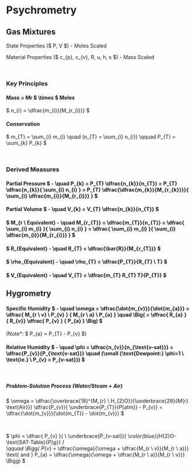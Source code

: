 # Psychrometry

## Gas Mixtures

State Properties ($ P, V $) - Moles Scaled

Material Properties ($ c_{p}, c_{v}, R, u, h, s $) - Mass Scaled

</br>

### Key Principles

#### Mass = Mr $ \times $ Moles
$ n_{i} = \dfrac{m_{i}}{M_{r_{i}}} $
#### Conservation
$ m_{T} = \sum_{i} m_{i} \quad (n_{T} = \sum_{i} n_{i}) \qquad P_{T} = \sum_{k} P_{k} $ 

</br>

### Derived Measures

#### Partial Pressure $ - \quad P_{k} = P_{T} \dfrac{n_{k}}{n_{T}} = P_{T} \dfrac{n_{k}}{ \sum_{i} n_{i} } = P_{T} \dfrac{\dfrac{m_{k}}{M_{r_{k}}}}{ \sum_{i} \dfrac{m_{i}}{M_{r_{i}}} } $

#### Partial Volume $ - \quad V_{k} = V_{T} \dfrac{n_{k}}{n_{T}} $

#### $ M_{r \ Equivalent} - \quad M_{r_{T}} = \dfrac{m_{T}}{n_{T}} = \dfrac{ \sum_{i} m_{i} }{ \sum_{i} n_{i} } = \dfrac{ \sum_{i} m_{i} }{ \sum_{i} \dfrac{m_{i}}{M_{r_{i}}} } $

#### $ R_{Equivalent} - \quad R_{T} = \dfrac{\bar{R}}{M_{r_{T}}} $ 

#### $ \rho_{Equivalent} - \quad \rho_{T} = \dfrac{P_{T}}{R_{T} \ T} $

#### $ V_{Equivalent} - \quad V_{T} = \dfrac{m_{T} R_{T} T}{P_{T}} $ 


## Hygrometry

#### Specific Humidity $ - \quad \omega = \dfrac{\dot{m_{v}}}{\dot{m_{a}}} = \dfrac{ M_{r \ v} \ P_{v} } { M_{r \ a} \ P_{a} } \quad \Big( = \dfrac{ R_{a} } { R_{v}} \dfrac{ P_{v} } { P_{a} } \Big) $
(Note*: $ P_{a} = P_{T} - P_{v} $)

#### Relative Humidity $ - \quad \phi = \dfrac{n_{v}}{n_{\text{v-sat}}} = \dfrac{P_{v}}{P_{\text{v-sat}}} \quad (\small {\text{Dewpoint:} \phi=1 \ \text{ie.} \ P_{v} = P_{v-sat}}) $

</br>

##### Problem-Solution Process (Water/Steam + Air)
$ \omega = \dfrac{\overbrace{18}^{M_{r} \ H_{2}O}}{\underbrace{29}_{M_{r} \text{Air}}} \dfrac{P_{v}}{ \underbrace{P_{T}}_{P_{atm}} - P_{v}} = \dfrac{\dot{m_{v}}}{\dot{m_{T}} - \dot{m_{v}}} $

</br>

$ \phi = \dfrac{ P_{v} }{
\\
\underbrace{P_{v-sat}}_{ \color{blue}{H_{2}O-\text{SAT-Table}_{P}[g](T)}}
}  
\qquad \Bigg(
P_{v} = \dfrac{\omega}{\omega + \dfrac{M_{r \ v}}{M_{r \ a}}} \text{ and } P_{a} = \dfrac{\omega}{\omega + \dfrac{M_{r \ a}}{M_{r \ v}}} \Bigg)
 $ 

